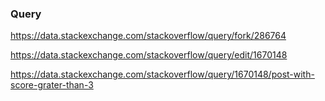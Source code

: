 ### Query

https://data.stackexchange.com/stackoverflow/query/fork/286764

https://data.stackexchange.com/stackoverflow/query/edit/1670148

https://data.stackexchange.com/stackoverflow/query/1670148/post-with-score-grater-than-3
